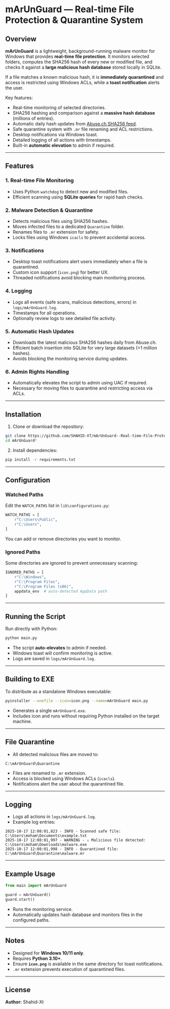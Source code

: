 # mArUnGuard — Real-time File Protection & Quarantine System

## Overview

**mArUnGuard** is a lightweight, background-running malware monitor for Windows that provides **real-time file protection**. It monitors selected folders, computes the SHA256 hash of every new or modified file, and checks it against a **large malicious hash database** stored locally in SQLite.

If a file matches a known malicious hash, it is **immediately quarantined** and access is restricted using Windows ACLs, while a **toast notification** alerts the user.

Key features:

* Real-time monitoring of selected directories.
* SHA256 hashing and comparison against a **massive hash database** (millions of entries).
* Automatic daily hash updates from [Abuse.ch SHA256 feed](https://bazaar.abuse.ch/export/txt/sha256/recent/).
* Safe quarantine system with `.mr` file renaming and ACL restrictions.
* Desktop notifications via Windows toast.
* Detailed logging of all actions with timestamps.
* Built-in **automatic elevation** to admin if required.

---

## Features

### 1. Real-time File Monitoring

* Uses Python `watchdog` to detect new and modified files.
* Efficient scanning using **SQLite queries** for rapid hash checks.

### 2. Malware Detection & Quarantine

* Detects malicious files using SHA256 hashes.
* Moves infected files to a dedicated `Quarantine` folder.
* Renames files to `.mr` extension for safety.
* Locks files using Windows `icacls` to prevent accidental access.

### 3. Notifications

* Desktop toast notifications alert users immediately when a file is quarantined.
* Custom icon support (`icon.png`) for better UX.
* Threaded notifications avoid blocking main monitoring process.

### 4. Logging

* Logs all events (safe scans, malicious detections, errors) in `logs/mArUnGuard.log`.
* Timestamps for all operations.
* Optionally review logs to see detailed file activity.

### 5. Automatic Hash Updates

* Downloads the latest malicious SHA256 hashes daily from Abuse.ch.
* Efficient batch insertion into SQLite for very large datasets (>1 million hashes).
* Avoids blocking the monitoring service during updates.

### 6. Admin Rights Handling

* Automatically elevates the script to admin using UAC if required.
* Necessary for moving files to quarantine and restricting access via ACLs.

---

## Installation

1. Clone or download the repository:

```bash
git clone https://github.com/SHAHID-XT/mArUnGuard--Real-time-File-Protection-and-Quarantine-System.git
cd mArUnGuard*
```

2. Install dependencies:

```bash
pip install -r requirements.txt
```

---

## Configuration

### Watched Paths

Edit the `WATCH_PATHS` list in `lib\configurations.py`:

```python
WATCH_PATHS = [
    r"C:\Users\Public",
    r"C:\Users",
]
```

You can add or remove directories you want to monitor.

### Ignored Paths

Some directories are ignored to prevent unnecessary scanning:

```python
IGNORED_PATHS = [
    r"C:\Windows",
    r"C:\Program Files",
    r"C:\Program Files (x86)",
    appdata_env  # auto-detected AppData path
]
```

---

## Running the Script

Run directly with Python:

```bash
python main.py
```

* The script **auto-elevates** to admin if needed.
* Windows toast will confirm monitoring is active.
* Logs are saved in `logs/mArUnGuard.log`.

---

## Building to EXE

To distribute as a standalone Windows executable:

```bash
pyinstaller --onefile --icon=icon.png --name=mArUnGuard main.py
```

* Generates a single `mArUnGuard.exe`.
* Includes icon and runs without requiring Python installed on the target machine.

---

## File Quarantine

* All detected malicious files are moved to:

```text
C:\mArUnGuard\Quarantine
```

* Files are renamed to `.mr` extension.
* Access is blocked using Windows ACLs (`icacls`).
* Notifications alert the user about the quarantined file.

---

## Logging

* Logs all actions in `logs/mArUnGuard.log`.
* Example log entries:

```
2025-10-17 12:08:01,823 - INFO - Scanned safe file: C:\Users\moham\Documents\example.txt
2025-10-17 12:08:01,997 - WARNING - ⚠️ Malicious file detected: C:\Users\moham\Downloads\malware.exe
2025-10-17 12:08:01,998 - INFO - Quarantined file: C:\mArUnGuard\Quarantine\malware.mr
```

---

## Example Usage

```python
from main import mArUnGuard

guard = mArUnGuard()
guard.start()
```

* Runs the monitoring service.
* Automatically updates hash database and monitors files in the configured paths.

---

## Notes

* Designed for **Windows 10/11 only**.
* Requires **Python 3.10+**.
* Ensure **`icon.png`** is available in the same directory for toast notifications.
* `.mr` extension prevents execution of quarantined files.

---

## License

**Author:** Shahid-Xt
